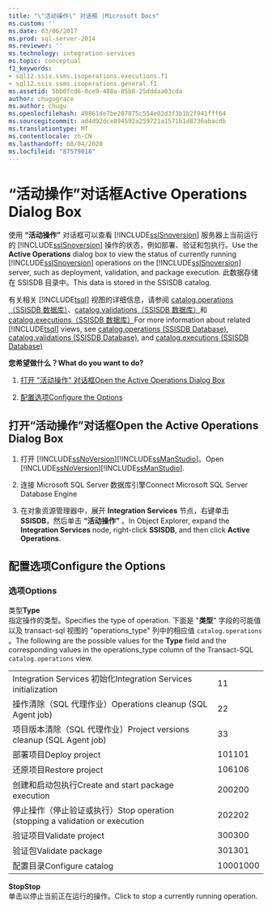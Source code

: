 ```yaml
---
title: "\"活动操作\" 对话框 |Microsoft Docs"
ms.custom: ''
ms.date: 03/06/2017
ms.prod: sql-server-2014
ms.reviewer: ''
ms.technology: integration-services
ms.topic: conceptual
f1_keywords:
- sql12.ssis.ssms.isoperations.executions.f1
- sql12.ssis.ssms.isoperations.general.f1
ms.assetid: 5bb0fcd6-0ce9-488a-85b8-25dddaa03cda
author: chugugrace
ms.author: chugu
ms.openlocfilehash: 49861de7be207875c554e02d3f3b1b2f941fff64
ms.sourcegitcommit: ad4d92dce894592a259721a1571b1d8736abacdb
ms.translationtype: MT
ms.contentlocale: zh-CN
ms.lasthandoff: 08/04/2020
ms.locfileid: "87579018"
---
```

# <a name="active-operations-dialog-box"></a><span data-ttu-id="5426f-102">“活动操作”对话框</span><span class="sxs-lookup"><span data-stu-id="5426f-102">Active Operations Dialog Box</span></span>
  <span data-ttu-id="5426f-103">使用 **“活动操作”** 对话框可以查看 [!INCLUDE[ssISnoversion](../includes/ssisnoversion-md.md)] 服务器上当前运行的 [!INCLUDE[ssISnoversion](../includes/ssisnoversion-md.md)] 操作的状态，例如部署、验证和包执行。</span><span class="sxs-lookup"><span data-stu-id="5426f-103">Use the **Active Operations** dialog box to view the status of currently running [!INCLUDE[ssISnoversion](../includes/ssisnoversion-md.md)] operations on the [!INCLUDE[ssISnoversion](../includes/ssisnoversion-md.md)] server, such as deployment, validation, and package execution.</span></span> <span data-ttu-id="5426f-104">此数据存储在 SSISDB 目录中。</span><span class="sxs-lookup"><span data-stu-id="5426f-104">This data is stored in the SSISDB catalog.</span></span>  
  
 <span data-ttu-id="5426f-105">有关相关 [!INCLUDE[tsql](../includes/tsql-md.md)] 视图的详细信息，请参阅 [catalog.operations（SSISDB 数据库）](/sql/integration-services/system-views/catalog-operations-ssisdb-database)、[catalog.validations（SSISDB 数据库）](/sql/integration-services/system-views/catalog-validations-ssisdb-database)和 [catalog.executions（SSISDB 数据库）](/sql/integration-services/system-views/catalog-executions-ssisdb-database)</span><span class="sxs-lookup"><span data-stu-id="5426f-105">For more information about related [!INCLUDE[tsql](../includes/tsql-md.md)] views, see [catalog.operations &#40;SSISDB Database&#41;](/sql/integration-services/system-views/catalog-operations-ssisdb-database), [catalog.validations &#40;SSISDB Database&#41;](/sql/integration-services/system-views/catalog-validations-ssisdb-database), and [catalog.executions &#40;SSISDB Database&#41;](/sql/integration-services/system-views/catalog-executions-ssisdb-database)</span></span>  
  
 <span data-ttu-id="5426f-106">**您希望做什么？**</span><span class="sxs-lookup"><span data-stu-id="5426f-106">**What do you want to do?**</span></span>  
  
1.  [<span data-ttu-id="5426f-107">打开 "活动操作" 对话框</span><span class="sxs-lookup"><span data-stu-id="5426f-107">Open the Active Operations Dialog Box</span></span>](#open_dialog)  
  
2.  [<span data-ttu-id="5426f-108">配置选项</span><span class="sxs-lookup"><span data-stu-id="5426f-108">Configure the Options</span></span>](#options)  
  
##  <a name="open-the-active-operations-dialog-box"></a><a name="open_dialog"></a> <span data-ttu-id="5426f-109">打开“活动操作”对话框</span><span class="sxs-lookup"><span data-stu-id="5426f-109">Open the Active Operations Dialog Box</span></span>  
  
1.  <span data-ttu-id="5426f-110">打开 [!INCLUDE[ssNoVersion](../includes/ssnoversion-md.md)][!INCLUDE[ssManStudio](../includes/ssmanstudio-md.md)]。</span><span class="sxs-lookup"><span data-stu-id="5426f-110">Open [!INCLUDE[ssNoVersion](../includes/ssnoversion-md.md)][!INCLUDE[ssManStudio](../includes/ssmanstudio-md.md)].</span></span>  
  
2.  <span data-ttu-id="5426f-111">连接 Microsoft SQL Server 数据库引擎</span><span class="sxs-lookup"><span data-stu-id="5426f-111">Connect Microsoft SQL Server Database Engine</span></span>  
  
3.  <span data-ttu-id="5426f-112">在对象资源管理器中，展开 **Integration Services** 节点，右键单击 **SSISDB**，然后单击 **“活动操作”** 。</span><span class="sxs-lookup"><span data-stu-id="5426f-112">In Object Explorer, expand the **Integration Services** node, right-click **SSISDB**, and then click **Active Operations**.</span></span>  
  
##  <a name="configure-the-options"></a><a name="options"></a> <span data-ttu-id="5426f-113">配置选项</span><span class="sxs-lookup"><span data-stu-id="5426f-113">Configure the Options</span></span>  
  
### <a name="options"></a><span data-ttu-id="5426f-114">选项</span><span class="sxs-lookup"><span data-stu-id="5426f-114">Options</span></span>  
 <span data-ttu-id="5426f-115">类型</span><span class="sxs-lookup"><span data-stu-id="5426f-115">**Type**</span></span>  
 <span data-ttu-id="5426f-116">指定操作的类型。</span><span class="sxs-lookup"><span data-stu-id="5426f-116">Specifies the type of operation.</span></span> <span data-ttu-id="5426f-117">下面是 "**类型**" 字段的可能值以及 transact-sql 视图的 "operations_type" 列中的相应值 `catalog.operations` 。</span><span class="sxs-lookup"><span data-stu-id="5426f-117">The following are the possible values for the **Type** field and the corresponding values in the operations_type column of the Transact-SQL `catalog.operations` view.</span></span>  
  
|||  
|-|-|  
|<span data-ttu-id="5426f-118">Integration Services 初始化</span><span class="sxs-lookup"><span data-stu-id="5426f-118">Integration Services initialization</span></span>|<span data-ttu-id="5426f-119">1</span><span class="sxs-lookup"><span data-stu-id="5426f-119">1</span></span>|  
|<span data-ttu-id="5426f-120">操作清除（SQL 代理作业）</span><span class="sxs-lookup"><span data-stu-id="5426f-120">Operations cleanup (SQL Agent job)</span></span>|<span data-ttu-id="5426f-121">2</span><span class="sxs-lookup"><span data-stu-id="5426f-121">2</span></span>|  
|<span data-ttu-id="5426f-122">项目版本清除（SQL 代理作业）</span><span class="sxs-lookup"><span data-stu-id="5426f-122">Project versions cleanup (SQL Agent job)</span></span>|<span data-ttu-id="5426f-123">3</span><span class="sxs-lookup"><span data-stu-id="5426f-123">3</span></span>|  
|<span data-ttu-id="5426f-124">部署项目</span><span class="sxs-lookup"><span data-stu-id="5426f-124">Deploy project</span></span>|<span data-ttu-id="5426f-125">101</span><span class="sxs-lookup"><span data-stu-id="5426f-125">101</span></span>|  
|<span data-ttu-id="5426f-126">还原项目</span><span class="sxs-lookup"><span data-stu-id="5426f-126">Restore project</span></span>|<span data-ttu-id="5426f-127">106</span><span class="sxs-lookup"><span data-stu-id="5426f-127">106</span></span>|  
|<span data-ttu-id="5426f-128">创建和启动包执行</span><span class="sxs-lookup"><span data-stu-id="5426f-128">Create and start package execution</span></span>|<span data-ttu-id="5426f-129">200</span><span class="sxs-lookup"><span data-stu-id="5426f-129">200</span></span>|  
|<span data-ttu-id="5426f-130">停止操作（停止验证或执行）</span><span class="sxs-lookup"><span data-stu-id="5426f-130">Stop operation (stopping a validation or execution</span></span>|<span data-ttu-id="5426f-131">202</span><span class="sxs-lookup"><span data-stu-id="5426f-131">202</span></span>|  
|<span data-ttu-id="5426f-132">验证项目</span><span class="sxs-lookup"><span data-stu-id="5426f-132">Validate project</span></span>|<span data-ttu-id="5426f-133">300</span><span class="sxs-lookup"><span data-stu-id="5426f-133">300</span></span>|  
|<span data-ttu-id="5426f-134">验证包</span><span class="sxs-lookup"><span data-stu-id="5426f-134">Validate package</span></span>|<span data-ttu-id="5426f-135">301</span><span class="sxs-lookup"><span data-stu-id="5426f-135">301</span></span>|  
|<span data-ttu-id="5426f-136">配置目录</span><span class="sxs-lookup"><span data-stu-id="5426f-136">Configure catalog</span></span>|<span data-ttu-id="5426f-137">1000</span><span class="sxs-lookup"><span data-stu-id="5426f-137">1000</span></span>|  
  
 <span data-ttu-id="5426f-138">**Stop**</span><span class="sxs-lookup"><span data-stu-id="5426f-138">**Stop**</span></span>  
 <span data-ttu-id="5426f-139">单击以停止当前正在运行的操作。</span><span class="sxs-lookup"><span data-stu-id="5426f-139">Click to stop a currently running operation.</span></span>  
  
  
